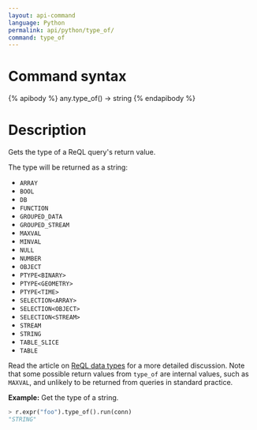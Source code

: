 ```yaml
---
layout: api-command
language: Python
permalink: api/python/type_of/
command: type_of
---
```


# Command syntax #

{% apibody %}
any.type_of() &rarr; string
{% endapibody %}

# Description #

Gets the type of a ReQL query's return value.

The type will be returned as a string:

* `ARRAY`
* `BOOL`
* `DB`
* `FUNCTION`
* `GROUPED_DATA`
* `GROUPED_STREAM`
* `MAXVAL`
* `MINVAL`
* `NULL`
* `NUMBER`
* `OBJECT`
* `PTYPE<BINARY>`
* `PTYPE<GEOMETRY>`
* `PTYPE<TIME>`
* `SELECTION<ARRAY>`
* `SELECTION<OBJECT>`
* `SELECTION<STREAM>`
* `STREAM`
* `STRING`
* `TABLE_SLICE`
* `TABLE`

Read the article on [ReQL data types](/docs/data-types/) for a more detailed discussion. Note that some possible return values from `type_of` are internal values, such as `MAXVAL`, and unlikely to be returned from queries in standard practice.

__Example:__ Get the type of a string.

```py
> r.expr("foo").type_of().run(conn)
"STRING"
```


